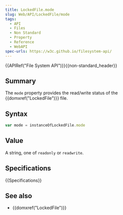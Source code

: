 ```yaml
---
title: LockedFile.mode
slug: Web/API/LockedFile/mode
tags:
  - API
  - Files
  - Non Standard
  - Property
  - Reference
  - WebAPI
spec-urls: https://w3c.github.io/filesystem-api/
---
```

{{APIRef("File System API")}}{{non-standard_header}}

## Summary

The `mode` property provides the read/write status of the
{{domxref("LockedFile")}} file.

## Syntax

```js
var mode = instanceOfLockedFile.mode
```

## Value

A string, one of `readonly` or `readwrite`.

## Specifications

{{Specifications}}

## See also

- {{domxref("LockedFile")}}
